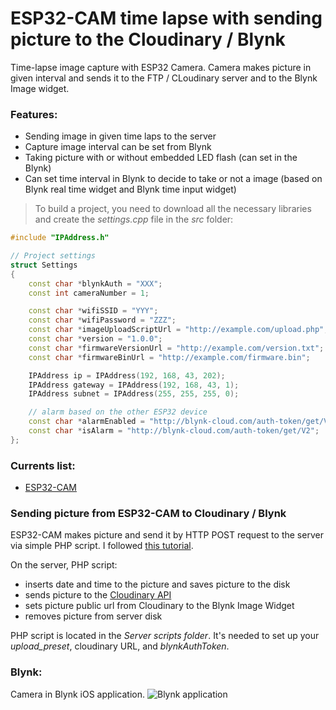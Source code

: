 # ESP32-CAM time lapse with sending picture to the Cloudinary / Blynk
Time-lapse image capture with ESP32 Camera. Camera makes picture in given interval and sends it to the FTP / CLoudinary server and to the Blynk Image widget.

### Features:
* Sending image in given time laps to the server
* Capture image interval can be set from Blynk
* Taking picture with or without embedded LED flash (can set in the Blynk)
* Can set time interval in Blynk to decide to take or not a image (based on Blynk real time widget and Blynk time input widget)

> To build a project, you need to download all the necessary libraries and create the *settings.cpp* file in the *src* folder:
```c++
#include "IPAddress.h"

// Project settings
struct Settings
{
    const char *blynkAuth = "XXX";
    const int cameraNumber = 1;

    const char *wifiSSID = "YYY";
    const char *wifiPassword = "ZZZ";
    const char *imageUploadScriptUrl = "http://example.com/upload.php";
    const char *version = "1.0.0";
    const char *firmwareVersionUrl = "http://example.com/version.txt";
    const char *firmwareBinUrl = "http://example.com/firmware.bin";

    IPAddress ip = IPAddress(192, 168, 43, 202);
    IPAddress gateway = IPAddress(192, 168, 43, 1);
    IPAddress subnet = IPAddress(255, 255, 255, 0);

    // alarm based on the other ESP32 device
    const char *alarmEnabled = "http://blynk-cloud.com/auth-token/get/V1";
    const char *isAlarm = "http://blynk-cloud.com/auth-token/get/V2";
};
```

### Currents list:

* [ESP32-CAM](https://www.aliexpress.com/item/32992663411.html)

### Sending picture from ESP32-CAM to Cloudinary / Blynk
ESP32-CAM makes picture and send it by HTTP POST request to the server via simple PHP script. I followed [this tutorial](https://robotzero.one/time-lapse-esp32-cameras/).

On the server, PHP script:
* inserts date and time to the picture and saves picture to the disk
* sends picture to the [Cloudinary API](https://cloudinary.com/documentation/upload_images#uploading_with_a_direct_call_to_the_api)
* sets picture public url from Cloudinary to the Blynk Image Widget
* removes picture from server disk

PHP script is located in the *Server scripts folder*. It's needed to set up your *upload_preset*, cloudinary URL, and *blynkAuthToken*. 


### Blynk:
Camera in Blynk iOS application.
![Blynk application](https://github.com/vitzaoral/ESP32-CAM-time-lapse/blob/master/blynk.jpg)

